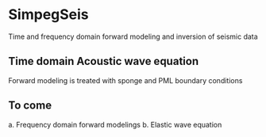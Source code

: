SimpegSeis
==========

Time and frequency domain forward modeling and inversion of seismic data

Time domain Acoustic wave equation
----------------------------------

Forward modeling is treated with sponge and PML boundary conditions

To come
-------

a. Frequency domain forward modelings
b. Elastic wave equation


